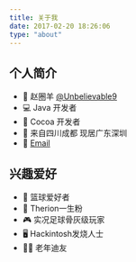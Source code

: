 ```yaml
---
title: 关于我
date: 2017-02-20 18:26:06
type: "about"
---
```


## 个人简介
- 🐑 赵圈羊 [@Unbelievable9](https://github.com/unbelievable-9)
- 💻 Java 开发者
- 🍎 Cocoa 开发者
- 🐼 来自四川成都 现居广东深圳
- 📧 [Email](mailto:zhaliyang19901017@gmail.com)

## 兴趣爱好
- 🏀 篮球爱好者
- 🎸 Therion一生粉
- 🎮 实况足球骨灰级玩家
- 🖥 Hackintosh发烧人士
- 🕺🏻 老年迪友